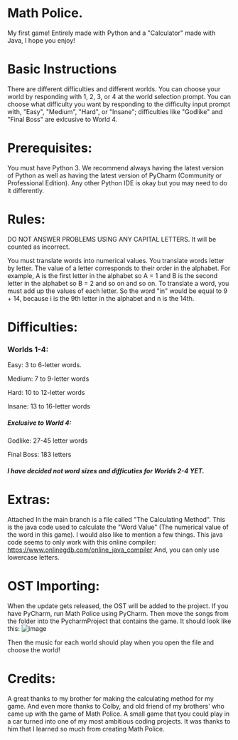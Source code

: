 
# Math Police.
My first game! Entirely made with Python and a "Calculator" made with Java, I hope you enjoy!
# Basic Instructions
There are different difficulties and different worlds.
You can choose your world by responding with 1, 2, 3, or 4 at the world selection prompt.
You can choose what difficulty you want by responding to the difficulty input prompt with, "Easy", "Medium", "Hard", or "Insane"; difficulties like "Godlike" and "Final Boss" are exlcusive to World 4.

# Prerequisites:
You must have Python 3.
We recommend always having the latest version of Python as well as having the latest version of PyCharm (Community or Professional Edition). Any other Python IDE is okay but you may need to do it differently.

# Rules:

DO NOT ANSWER PROBLEMS USING ANY CAPITAL LETTERS. It will be counted as incorrect.

You must translate words into numerical values.
You translate words letter by letter.
The value of a letter corresponds to their order in the alphabet.
For example, A is the first letter in the alphabet so A = 1
and B is the second letter in the alphabet so B = 2 and so on and so on.
To translate a word, you must add up the values of each letter.
So the word "in" would be equal to 9 + 14, because i is the 9th letter in the alphabet and n is the 14th.

# Difficulties:

### Worlds 1-4:

Easy: 3 to 6-letter words.

Medium: 7 to 9-letter words

Hard: 10 to 12-letter words

Insane: 13 to 16-letter words

##### Exclusive to World 4:

Godlike: 27-45 letter words

Final Boss: 183 letters

##### I have decided not word sizes and difficuties for Worlds 2-4 YET.
# Extras:
Attached In the main branch is a file called "The Calculating Method". This is the java code used to calculate the "Word Value" (The numerical value of the word in this game). I would also like to mention a few things.
This java code seems to only work with this online compiler:
https://www.onlinegdb.com/online_java_compiler
And, you can only use lowercase letters.

# OST Importing:
When the update gets released, the OST will be added to the project. If you have PyCharm, run Math Police using PyCharm. Then move the songs from the folder into the PycharmProject that contains the game. 
It should look like this:
![image](https://user-images.githubusercontent.com/85838468/142768087-bc1c4ee7-9b7b-423b-a0b7-c8155f6555c8.png)

Then the music for each world should play when you open the file and choose the world!
# Credits:
A great thanks to my brother for making the calculating method for my game. And even more thanks to Colby, and old friend of my brothers' who came up with the game of Math Police. A small game that tyou could play in a car turned into one of my most ambitious coding projects. It was thanks to him that I learned so much from creating Math Police.




